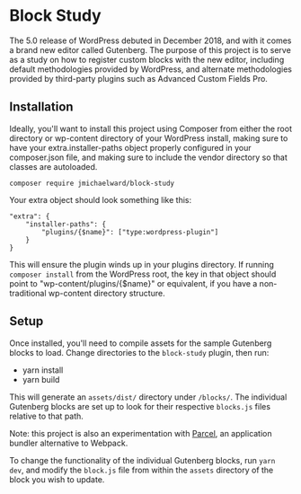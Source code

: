 # Block Study
The 5.0 release of WordPress debuted in December 2018, and with it comes
a brand new editor called Gutenberg. The purpose of this project is
to serve as a study on how to register custom blocks with the new editor,
including default methodologies provided by WordPress, and alternate
methodologies provided by third-party plugins such as Advanced Custom
Fields Pro.

## Installation
Ideally, you'll want to install this project using Composer from either
the root directory or wp-content directory of your WordPress install,
making sure to have your extra.installer-paths object properly configured
in your composer.json file, and making sure to include the vendor
directory so that classes are autoloaded.

`composer require jmichaelward/block-study`

Your extra object should look something like this:

```
"extra": {
    "installer-paths": {
        "plugins/{$name}": ["type:wordpress-plugin"]
    }
}
```
This will ensure the plugin winds up in your plugins directory. If
running `composer install` from the WordPress root, the key in that
object should point to "wp-content/plugins/{$name}" or equivalent,
if you have a non-traditional wp-content directory structure.

## Setup
Once installed, you'll need to compile assets for the sample Gutenberg
blocks to load. Change directories to the `block-study` plugin, then
run:

- yarn install
- yarn build

This will generate an `assets/dist/` directory under `/blocks/`. The
individual Gutenberg blocks are set up to look for their respective
`blocks.js` files relative to that path.

Note: this project is also an experimentation with
[Parcel](https://parceljs.org/), an application bundler alternative to
Webpack.

To change the functionality of the individual Gutenberg blocks, run
`yarn dev`, and modify the `block.js` file from within the `assets`
directory of the block you wish to update.
